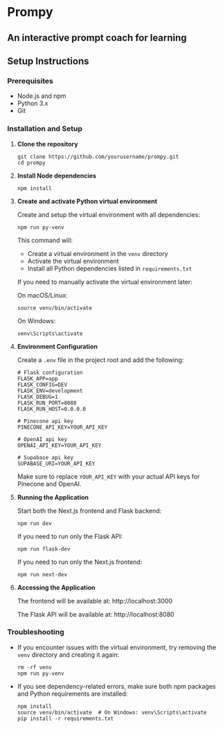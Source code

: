 # Prompy
## An interactive prompt coach for learning

## Setup Instructions

### Prerequisites
- Node.js and npm
- Python 3.x
- Git

### Installation and Setup

1. **Clone the repository**
   ```shell
   git clone https://github.com/yourusername/prompy.git
   cd prompy
   ```

2. **Install Node dependencies**
   ```shell
   npm install
   ```

3. **Create and activate Python virtual environment**
   
   Create and setup the virtual environment with all dependencies:
   ```shell
   npm run py-venv
   ```
   
   This command will:
   - Create a virtual environment in the `venv` directory
   - Activate the virtual environment
   - Install all Python dependencies listed in `requirements.txt`
   
   If you need to manually activate the virtual environment later:
   
   On macOS/Linux:
   ```shell
   source venv/bin/activate
   ```
   
   On Windows:
   ```shell
   venv\Scripts\activate
   ```

4. **Environment Configuration**

   Create a `.env` file in the project root and add the following:
   ```shell
   # Flask configuration
   FLASK_APP=app
   FLASK_CONFIG=DEV
   FLASK_ENV=development
   FLASK_DEBUG=1
   FLASK_RUN_PORT=8080
   FLASK_RUN_HOST=0.0.0.0

   # Pinecone api key
   PINECONE_API_KEY=YOUR_API_KEY

   # OpenAI api key
   OPENAI_API_KEY=YOUR_API_KEY

   # Supabase api key
   SUPABASE_URI=YOUR_API_KEY
   ```
   
   Make sure to replace `YOUR_API_KEY` with your actual API keys for Pinecone and OpenAI.

5. **Running the Application**

   Start both the Next.js frontend and Flask backend:
   ```shell
   npm run dev
   ```
   
   If you need to run only the Flask API:
   ```shell
   npm run flask-dev
   ```
   
   If you need to run only the Next.js frontend:
   ```shell
   npm run next-dev
   ```

6. **Accessing the Application**

   The frontend will be available at: http://localhost:3000
   
   The Flask API will be available at: http://localhost:8080

### Troubleshooting

- If you encounter issues with the virtual environment, try removing the `venv` directory and creating it again:
  ```shell
  rm -rf venv
  npm run py-venv
  ```

- If you see dependency-related errors, make sure both npm packages and Python requirements are installed:
  ```shell
  npm install
  source venv/bin/activate  # On Windows: venv\Scripts\activate
  pip install -r requirements.txt
  ```
